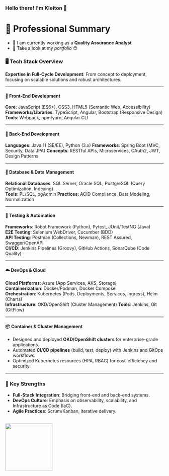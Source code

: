 ### Hello there! I'm Kleiton 👋

# 💼 Professional Summary

- 🔭 I am currently working as a **Quality Assurance Analyst**
- 🌱 Take a look at my *portfolio* 😊

### 🖥️ Tech Stack Overview  
**Expertise in Full-Cycle Development**: From concept to deployment, focusing on scalable solutions and robust architectures.

---

#### 🤖 Front-End Development  
**Core**: JavaScript (ES6+), CSS3, HTML5 (Semantic Web, Accessibility)  
**Frameworks/Libraries**: TypeScript, Angular, Bootstrap (Responsive Design)  
**Tools**: Webpack, npm/yarn, Angular CLI  

---

#### 👺 Back-End Development  
**Languages**: Java 11 (SE/EE), Python (3.x)
**Frameworks**: Spring Boot (MVC, Security, Data JPA)
**Concepts**: RESTful APIs, Microservices, OAuth2, JWT, Design Patterns  

---

#### 👾 Database & Data Management  
**Relational Databases**: SQL Server, Oracle SQL, PostgreSQL (Query Optimization, Indexing)  
**Tools**: PL/SQL, pgAdmin
**Practices**: ACID Compliance, Data Modeling, Normalization  

---

#### 🧪 Testing & Automation  
**Frameworks**: Robot Framework (Python), Pytest, JUnit/TestNG (Java)  
**E2E Testing**: Selenium WebDriver, Cucumber (BDD)  
**API Testing**: Postman (Collections, Newman), REST Assured, Swagger/OpenAPI  
**CI/CD**: Jenkins Pipelines (Groovy), GitHub Actions, SonarQube (Code Quality)  

---

#### ☁️ DevOps & Cloud  
**Cloud Platforms**: Azure (App Services, AKS, Storage)  
**Containerization**: Docker/Podman, Docker Compose  
**Orchestration**: Kubernetes (Pods, Deployments, Services, Ingress), Helm (Charts)  
**Infrastructure**: OKD/OpenShift (Cluster Management) 
**Tools**: Jenkins, Git (GitFlow)

---

#### 📦 Container & Cluster Management  
- Designed and deployed **OKD/OpenShift clusters** for enterprise-grade applications.  
- Automated **CI/CD pipelines** (build, test, deploy) with Jenkins and GitOps workflows.  
- Optimized Kubernetes resources (HPA, RBAC) for cost-efficiency and security.

---

### 🚀 Key Strengths  
- **Full-Stack Integration**: Bridging front-end and back-end systems. 
- **DevOps Culture**: Emphasis on observability, scalability, and Infrastructure as Code (IaC).  
- **Agile Practices**: Scrum/Kanban, iterative delivery.


<a href="https://github.com/kleitong1"> <br>
  <img height="150em" src="https://github-readme-stats.vercel.app/api/top-langs/?username=kleitong1&layout=compact&langs_count=7&theme=dark"/>

